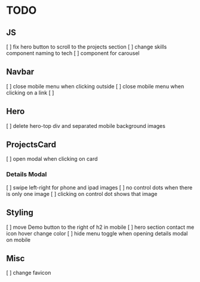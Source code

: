 # TODO

## JS
[ ] fix hero button to scroll to the projects section
[ ] change skills component naming to tech
[ ] component for carousel

## Navbar
[ ] close mobile menu when clicking outside
[ ] close mobile menu when clicking on a link
[ ] 

## Hero
[ ] delete hero-top div and separated mobile background images

## ProjectsCard
[ ] open modal when clicking on card

### Details Modal
[ ] swipe left-right for phone and ipad images
[ ] no control dots when there is only one image
[ ] clicking on control dot shows that image

## Styling
[ ] move Demo button to the right of h2 in mobile
[ ] hero section contact me icon hover change color
[ ] hide menu toggle when opening details modal on mobile

## Misc
[ ] change favicon
